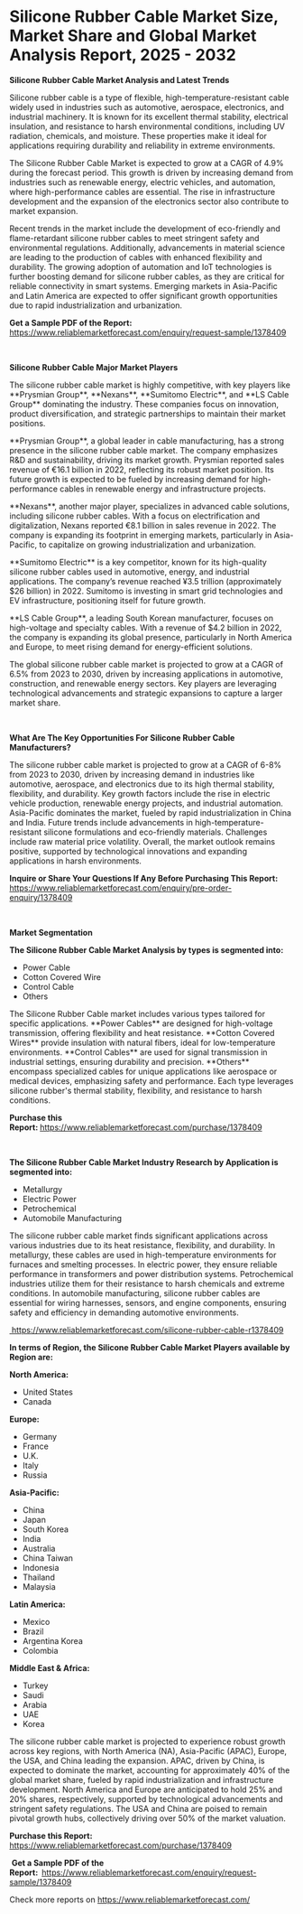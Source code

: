 <p><h1>Silicone Rubber Cable Market Size, Market Share and Global Market Analysis Report, 2025 - 2032</h1></p><p><strong>Silicone Rubber Cable Market Analysis and Latest Trends</strong></p>
<p><p>Silicone rubber cable is a type of flexible, high-temperature-resistant cable widely used in industries such as automotive, aerospace, electronics, and industrial machinery. It is known for its excellent thermal stability, electrical insulation, and resistance to harsh environmental conditions, including UV radiation, chemicals, and moisture. These properties make it ideal for applications requiring durability and reliability in extreme environments.</p><p>The Silicone Rubber Cable Market is expected to grow at a CAGR of 4.9% during the forecast period. This growth is driven by increasing demand from industries such as renewable energy, electric vehicles, and automation, where high-performance cables are essential. The rise in infrastructure development and the expansion of the electronics sector also contribute to market expansion.</p><p>Recent trends in the market include the development of eco-friendly and flame-retardant silicone rubber cables to meet stringent safety and environmental regulations. Additionally, advancements in material science are leading to the production of cables with enhanced flexibility and durability. The growing adoption of automation and IoT technologies is further boosting demand for silicone rubber cables, as they are critical for reliable connectivity in smart systems. Emerging markets in Asia-Pacific and Latin America are expected to offer significant growth opportunities due to rapid industrialization and urbanization.</p></p>
<p><strong>Get a Sample PDF of the Report:&nbsp;</strong> <a href="https://www.reliablemarketforecast.com/enquiry/request-sample/1378409?utm_campaign=1840&utm_medium=2&utm_source=Github&utm_content=ia&utm_term=25012025&utm_id=silicone-rubber-cable">https://www.reliablemarketforecast.com/enquiry/request-sample/1378409</a></p>
<p>&nbsp;</p>
<p><strong>Silicone Rubber Cable Major Market Players</strong></p>
<p><p>The silicone rubber cable market is highly competitive, with key players like **Prysmian Group**, **Nexans**, **Sumitomo Electric**, and **LS Cable Group** dominating the industry. These companies focus on innovation, product diversification, and strategic partnerships to maintain their market positions.</p><p>**Prysmian Group**, a global leader in cable manufacturing, has a strong presence in the silicone rubber cable market. The company emphasizes R&D and sustainability, driving its market growth. Prysmian reported sales revenue of €16.1 billion in 2022, reflecting its robust market position. Its future growth is expected to be fueled by increasing demand for high-performance cables in renewable energy and infrastructure projects.</p><p>**Nexans**, another major player, specializes in advanced cable solutions, including silicone rubber cables. With a focus on electrification and digitalization, Nexans reported €8.1 billion in sales revenue in 2022. The company is expanding its footprint in emerging markets, particularly in Asia-Pacific, to capitalize on growing industrialization and urbanization.</p><p>**Sumitomo Electric** is a key competitor, known for its high-quality silicone rubber cables used in automotive, energy, and industrial applications. The company’s revenue reached ¥3.5 trillion (approximately $26 billion) in 2022. Sumitomo is investing in smart grid technologies and EV infrastructure, positioning itself for future growth.</p><p>**LS Cable Group**, a leading South Korean manufacturer, focuses on high-voltage and specialty cables. With a revenue of $4.2 billion in 2022, the company is expanding its global presence, particularly in North America and Europe, to meet rising demand for energy-efficient solutions.</p><p>The global silicone rubber cable market is projected to grow at a CAGR of 6.5% from 2023 to 2030, driven by increasing applications in automotive, construction, and renewable energy sectors. Key players are leveraging technological advancements and strategic expansions to capture a larger market share.</p></p>
<p>&nbsp;</p>
<p><strong>What Are The Key Opportunities For Silicone Rubber Cable Manufacturers?</strong></p>
<p><p>The silicone rubber cable market is projected to grow at a CAGR of 6-8% from 2023 to 2030, driven by increasing demand in industries like automotive, aerospace, and electronics due to its high thermal stability, flexibility, and durability. Key growth factors include the rise in electric vehicle production, renewable energy projects, and industrial automation. Asia-Pacific dominates the market, fueled by rapid industrialization in China and India. Future trends include advancements in high-temperature-resistant silicone formulations and eco-friendly materials. Challenges include raw material price volatility. Overall, the market outlook remains positive, supported by technological innovations and expanding applications in harsh environments.</p></p>
<p><strong>Inquire or Share Your Questions If Any Before Purchasing This Report:</strong> <a href="https://www.reliablemarketforecast.com/enquiry/pre-order-enquiry/1378409?utm_campaign=1840&utm_medium=2&utm_source=Github&utm_content=ia&utm_term=25012025&utm_id=silicone-rubber-cable">https://www.reliablemarketforecast.com/enquiry/pre-order-enquiry/1378409</a></p>
<p>&nbsp;</p>
<p><strong>Market Segmentation</strong></p>
<p><strong>The Silicone Rubber Cable Market Analysis by types is segmented into:</strong></p>
<p><ul><li>Power Cable</li><li>Cotton Covered Wire</li><li>Control Cable</li><li>Others</li></ul></p>
<p><p>The Silicone Rubber Cable market includes various types tailored for specific applications. **Power Cables** are designed for high-voltage transmission, offering flexibility and heat resistance. **Cotton Covered Wires** provide insulation with natural fibers, ideal for low-temperature environments. **Control Cables** are used for signal transmission in industrial settings, ensuring durability and precision. **Others** encompass specialized cables for unique applications like aerospace or medical devices, emphasizing safety and performance. Each type leverages silicone rubber's thermal stability, flexibility, and resistance to harsh conditions.</p></p>
<p><strong>Purchase this Report:&nbsp;</strong><a href="https://www.reliablemarketforecast.com/purchase/1378409?utm_campaign=1840&utm_medium=2&utm_source=Github&utm_content=ia&utm_term=25012025&utm_id=silicone-rubber-cable">https://www.reliablemarketforecast.com/purchase/1378409</a></p>
<p>&nbsp;</p>
<p><strong>The Silicone Rubber Cable Market Industry Research by Application is segmented into:</strong></p>
<p><ul><li>Metallurgy</li><li>Electric Power</li><li>Petrochemical</li><li>Automobile Manufacturing</li></ul></p>
<p><p>The silicone rubber cable market finds significant applications across various industries due to its heat resistance, flexibility, and durability. In metallurgy, these cables are used in high-temperature environments for furnaces and smelting processes. In electric power, they ensure reliable performance in transformers and power distribution systems. Petrochemical industries utilize them for their resistance to harsh chemicals and extreme conditions. In automobile manufacturing, silicone rubber cables are essential for wiring harnesses, sensors, and engine components, ensuring safety and efficiency in demanding automotive environments.</p></p>
<p><a href="https://www.reliablemarketforecast.com/silicone-rubber-cable-r1378409?utm_campaign=1840&utm_medium=2&utm_source=Github&utm_content=ia&utm_term=25012025&utm_id=silicone-rubber-cable">&nbsp;https://www.reliablemarketforecast.com/silicone-rubber-cable-r1378409</a></p>
<p><strong>In terms of Region, the Silicone Rubber Cable Market Players available by Region are:</strong></p>
<p>
    <p> <strong> North America: </strong>
        <ul>
            <li>United States</li>
            <li>Canada</li>
        </ul>
        </p> 
    <p> <strong> Europe: </strong>
        <ul>
            <li>Germany</li>
            <li>France</li>
            <li>U.K.</li>
            <li>Italy</li>
            <li>Russia</li>
        </ul>
        </p> 
    <p> <strong> Asia-Pacific: </strong>
        <ul>
            <li>China</li>
            <li>Japan</li>
            <li>South Korea</li>
            <li>India</li>
            <li>Australia</li>
            <li>China Taiwan</li>
            <li>Indonesia</li>
            <li>Thailand</li>
            <li>Malaysia</li>
        </ul>
        </p> 
    <p> <strong> Latin America: </strong>
        <ul>
            <li>Mexico</li>
            <li>Brazil</li>
            <li>Argentina Korea</li>
            <li>Colombia</li>
        </ul>
        </p> 
    <p> <strong> Middle East & Africa: </strong>
        <ul>
            <li>Turkey</li>
            <li>Saudi</li>
            <li>Arabia</li>
            <li>UAE</li>
            <li>Korea</li>
        </ul>
    </p>
    </p>
<p><p>The silicone rubber cable market is projected to experience robust growth across key regions, with North America (NA), Asia-Pacific (APAC), Europe, the USA, and China leading the expansion. APAC, driven by China, is expected to dominate the market, accounting for approximately 40% of the global market share, fueled by rapid industrialization and infrastructure development. North America and Europe are anticipated to hold 25% and 20% shares, respectively, supported by technological advancements and stringent safety regulations. The USA and China are poised to remain pivotal growth hubs, collectively driving over 50% of the market valuation.</p></p>
<p><strong>Purchase this Report: </strong><a href="https://www.reliablemarketforecast.com/purchase/1378409?utm_campaign=1840&utm_medium=2&utm_source=Github&utm_content=ia&utm_term=25012025&utm_id=silicone-rubber-cable">https://www.reliablemarketforecast.com/purchase/1378409</a></p>
<p>&nbsp;<strong>Get a Sample PDF of the Report:&nbsp;&nbsp;</strong><a href="https://www.reliablemarketforecast.com/enquiry/request-sample/1378409?utm_campaign=1840&utm_medium=2&utm_source=Github&utm_content=ia&utm_term=25012025&utm_id=silicone-rubber-cable">https://www.reliablemarketforecast.com/enquiry/request-sample/1378409</a></p>
<p><strong></strong></p>
<p>Check more reports on <a href="https://www.reliablemarketforecast.com/?utm_campaign=1840&utm_medium=2&utm_source=Github&utm_content=ia&utm_term=25012025&utm_id=silicone-rubber-cable">https://www.reliablemarketforecast.com/</a></p>